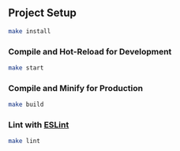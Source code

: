 ## Project Setup

```sh
make install
```

### Compile and Hot-Reload for Development

```sh
make start
```

### Compile and Minify for Production

```sh
make build
```

### Lint with [ESLint](https://eslint.org/)

```sh
make lint
```
